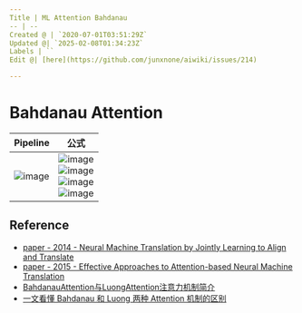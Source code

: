 ```yaml
---
Title | ML Attention Bahdanau
-- | --
Created @ | `2020-07-01T03:51:29Z`
Updated @| `2025-02-08T01:34:23Z`
Labels | ``
Edit @| [here](https://github.com/junxnone/aiwiki/issues/214)

---
```

# Bahdanau Attention



Pipeline | 公式
-- | --
![image](https://user-images.githubusercontent.com/2216970/86207477-34e87600-bba1-11ea-8f17-147b2b46cbf7.png) | ![image](https://user-images.githubusercontent.com/2216970/86207539-5b0e1600-bba1-11ea-9943-905966f97cd9.png) <br>![image](https://user-images.githubusercontent.com/2216970/86207556-63fee780-bba1-11ea-9968-192b6de49707.png) <br> ![image](https://user-images.githubusercontent.com/2216970/86207588-711bd680-bba1-11ea-9b23-2e25961d1142.png) <br> ![image](https://user-images.githubusercontent.com/2216970/86207600-77aa4e00-bba1-11ea-8d96-b7080478fdee.png)



## Reference

- [paper - 2014 - Neural Machine Translation by Jointly Learning to Align and Translate](https://arxiv.org/abs/1409.0473)
- [paper - 2015 - Effective Approaches to Attention-based Neural Machine Translation](https://arxiv.org/abs/1508.04025)
- [BahdanauAttention与LuongAttention注意力机制简介](https://blog.csdn.net/u010960155/article/details/82853632)
- [一文看懂 Bahdanau 和 Luong 两种 Attention 机制的区别](https://zhuanlan.zhihu.com/p/129316415)


